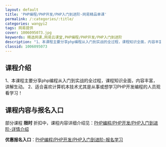 ```yaml
---
layout: default
title: 'PHP编程/PHP开发/PHP入门到进阶-网易精品单课'
permalink: /:categories/:title/
categories: wangyi2
tags: 网易提供
cover: 1006095073.jpg
keywords: 精选网课,网易云课堂,PHP编程/PHP开发/PHP入门到进阶
description: "1、本课程主要分享php编程从入门到实战的全过程，课程知识全面，内容丰富，讲解生动。2、适合喜欢计算机本技术尤其是从事或想学习PHP开发编程的人员观看学习！PHP编程/PHP开发/PHP入门"
classid: 1006095073
---
```


## 课程介绍

1、本课程主要分享php编程从入门到实战的全过程，课程知识全面，内容丰富，讲解生动。
2、适合喜欢计算机本技术尤其是从事或想学习PHP开发编程的人员观看学习！

## 课程内容与报名入口

部分课程 **限时** 折扣中，课程内容详细介绍见：[PHP编程/PHP开发/PHP入门到进阶-详情介绍](https://study.163.com/course/introduction/1006095073.htm?share=1&shareId=1025206652&utm_campaign=share&utm_medium=iphoneShare&utm_source=&utm_u=1025206652)

**优惠报名入口**：[PHP编程/PHP开发/PHP入门到进阶-报名学习](https://study.163.com/course/introduction/1006095073.htm?share=1&shareId=1025206652&utm_campaign=share&utm_medium=iphoneShare&utm_source=&utm_u=1025206652)

